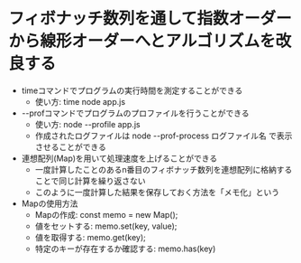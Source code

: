 # フィボナッチ数列を通して指数オーダーから線形オーダーへとアルゴリズムを改良する
- timeコマンドでプログラムの実行時間を測定することができる
  - 使い方: time node app.js
- --profコマンドでプログラムのプロファイルを行うことができる
  - 使い方: node --profile app.js
  - 作成されたログファイルは node --prof-process ログファイル名 で表示させることができる
- 連想配列(Map)を用いて処理速度を上げることができる
  - 一度計算したことのあるn番目のフィボナッチ数列を連想配列に格納することで同じ計算を繰り返さない
  - このように一度計算した結果を保存しておく方法を「メモ化」という
- Mapの使用方法
  - Mapの作成: const memo = new Map(); 
  - 値をセットする: memo.set(key, value);
  - 値を取得する: memo.get(key);
  - 特定のキーが存在するか確認する: memo.has(key) 
